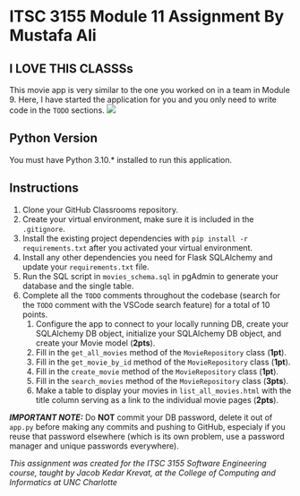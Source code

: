 # ITSC 3155 Module 11 Assignment  By Mustafa Ali

## I LOVE THIS CLASSSs
This movie app is very similar to the one you worked on in a team in Module 9. Here, I have started the application for you and you only need to write code in the `TODO` sections.
<img src="https://media.giphy.com/media/26gJzFLDj0ZB33fFu/giphy.gif">
## Python Version

You must have Python 3.10.* installed to run this application.

## Instructions

1. Clone your GitHub Classrooms repository.
2. Create your virtual environment, make sure it is included in the `.gitignore`.
3. Install the existing project dependencies with `pip install -r requirements.txt` after you activated your virtual environment.
4. Install any other dependencies you need for Flask SQLAlchemy and update your `requirements.txt` file.
5. Run the SQL script in `movies_schema.sql` in pgAdmin to generate your database and the single table.
5. Complete all the `TODO` comments throughout the codebase (search for the `TODO` comment with the VSCode search feature) for a total of 10 points.
    1. Configure the app to connect to your locally running DB, create your SQLAlchemy DB object, initialize your SQLAlchemy DB object, and create your Movie model (**2pts**).
    2. Fill in the `get_all_movies` method of the `MovieRepository` class (**1pt**).
    3. Fill in the `get_movie_by_id` method of the `MovieRepository` class (**1pt**).
    4. Fill in the `create_movie` method of the `MovieRepository` class (**1pt**).
    5. Fill in the `search_movies` method of the `MovieRepository` class (**3pts**).
    6. Make a table to display your movies in `list_all_movies.html` with the title column serving as a link to the individual movie pages (**2pts**).

_**IMPORTANT NOTE:**_ Do **NOT** commit your DB password, delete it out of `app.py` before making any commits and pushing to GitHub, especialy if you reuse that password elsewhere (which is its own problem, use a password manager and unique passwords everywhere).


*This assignment was created for the ITSC 3155 Software Engineering course, taught by Jacob Kedar Krevat, at the College of Computing and Informatics at UNC Charlotte*
